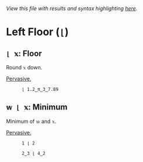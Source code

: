 *View this file with results and syntax highlighting [here](https://mlochbaum.github.io/BQN/help/floor_minimum.html).*

# Left Floor (`⌊`)

## `⌊ 𝕩`: Floor

Round `𝕩` down.

[Pervasive.](../doc/arithmetic.md#pervasion)

          ⌊ 1.2‿π‿3‿7.89



## `𝕨 ⌊ 𝕩`: Minimum

Minimum of `𝕨` and `𝕩`.

[Pervasive.](../doc/arithmetic.md#pervasion)

          1 ⌊ 2

          2‿3 ⌊ 4‿2
